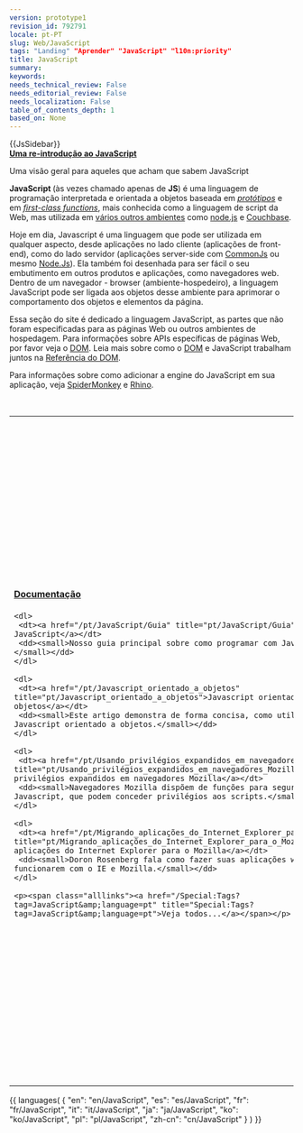 ```yaml
---
version: prototype1
revision_id: 792791
locale: pt-PT
slug: Web/JavaScript
tags: "Landing" "Aprender" "JavaScript" "l10n:priority"
title: JavaScript
summary: 
keywords: 
needs_technical_review: False
needs_editorial_review: False
needs_localization: False
table_of_contents_depth: 1
based_on: None
---
```

<div>{{JsSidebar}}</div>

<div class="callout-box"><strong><a href="/pt/JavaScript/Como_começar" title="pt/JavaScript/Como_começar">Uma re-introdução ao JavaScript</a></strong>

<p>Uma visão geral para aqueles que acham que sabem JavaScript</p>
</div>

<div>
<p><strong>JavaScript </strong>(às vezes chamado apenas de <strong>JS</strong>) é uma linguagem de programação interpretada e orientada a objetos baseada em <em><a href="http://en.wikipedia.org/wiki/Prototype-based_programming" title="http://en.wikipedia.org/wiki/Prototype-based_programming">protótipos</a></em> e em <a href="http://en.wikipedia.org/wiki/First-class_function" title="http://en.wikipedia.org/wiki/First-class_function"><em>first-class functions</em></a>, mais conhecida como a linguagem de script da Web, mas utilizada em <a href="http://en.wikipedia.org/wiki/JavaScript#Uses_outside_web_pages" title="http://en.wikipedia.org/wiki/JavaScript#Uses_outside_web_pages">vários outros ambientes</a> como <a href="http://nodejs.org/" title="http://nodejs.org/">node.js</a> e <a href="http://www.couchbase.com/" title="http://www.couchbase.com/">Couchbase</a>.</p>

<p>Hoje em dia, Javascript é uma linguagem que pode ser utilizada em qualquer aspecto, desde aplicações no lado cliente (aplicações de front-end), como do lado servidor (aplicações server-side com <a class="external" href="http://www.commonjs.org/" title="http://www.commonjs.org/">CommonJs</a> ou mesmo <a class="external" href="http://nodejs.org/" title="http://nodejs.org/">Node.Js</a>). Ela também foi desenhada para ser fácil o seu embutimento em outros produtos e aplicações, como navegadores web. Dentro de um navegador - browser (ambiente-hospedeiro), a linguagem JavaScript pode ser ligada aos objetos desse ambiente para aprimorar o comportamento dos objetos e elementos da página.</p>

<p>Essa seção do site é dedicado a linguagem JavaScript, as partes que não foram especificadas para as páginas Web ou outros ambientes de hospedagem. Para informações sobre APIs específicas de páginas Web, por favor veja o <a href="/en/DOM" title="https://developer.mozilla.org/en/DOM">DOM</a>. Leia mais sobre como o <a href="/en/DOM" title="https://developer.mozilla.org/en/DOM">DOM</a> e JavaScript trabalham juntos na <a href="/en/Gecko_DOM_Reference/Introduction#DOM_and_JavaScript" title="https://developer.mozilla.org/en/Gecko_DOM_Reference/Introduction#DOM_and_JavaScript">Referência do DOM</a>.</p>

<p>Para informações sobre como adicionar a engine do JavaScript em sua aplicação, veja <a href="/en/SpiderMonkey" title="https://developer.mozilla.org/en/SpiderMonkey">SpiderMonkey</a> e <a href="/en/Rhino" title="https://developer.mozilla.org/en/Rhino">Rhino</a>.</p>

<p>&nbsp;</p>
</div>

<table class="topicpage-table">
 <tbody>
  <tr>
   <td>
    <h4 id="Documenta.C3.A7.C3.A3o" name="Documenta.C3.A7.C3.A3o"><a href="/Special:Tags?tag=JavaScript&amp;language=pt" title="Special:Tags?tag=JavaScript&amp;language=pt">Documentação</a></h4>

    <dl>
     <dt><a href="/pt/JavaScript/Guia" title="pt/JavaScript/Guia">Guia de JavaScript</a></dt>
     <dd><small>Nosso guia principal sobre como programar com JavaScript.</small></dd>
    </dl>

    <dl>
     <dt><a href="/pt/Javascript_orientado_a_objetos" title="pt/Javascript_orientado_a_objetos">Javascript orientado a objetos</a></dt>
     <dd><small>Este artigo demonstra de forma concisa, como utilizar Javascript orientado a objetos.</small></dd>
    </dl>

    <dl>
     <dt><a href="/pt/Usando_privilégios_expandidos_em_navegadores_Mozilla" title="pt/Usando_privilégios_expandidos_em_navegadores_Mozilla">Usando privilégios expandidos em navegadores Mozilla</a></dt>
     <dd><small>Navegadores Mozilla dispõem de funções para segurança em Javascript, que podem conceder privilégios aos scripts.</small></dd>
    </dl>

    <dl>
     <dt><a href="/pt/Migrando_aplicações_do_Internet_Explorer_para_o_Mozilla" title="pt/Migrando_aplicações_do_Internet_Explorer_para_o_Mozilla">Migrando aplicações do Internet Explorer para o Mozilla</a></dt>
     <dd><small>Doron Rosenberg fala como fazer suas aplicações web funcionarem com o IE e Mozilla.</small></dd>
    </dl>

    <p><span class="alllinks"><a href="/Special:Tags?tag=JavaScript&amp;language=pt" title="Special:Tags?tag=JavaScript&amp;language=pt">Veja todos...</a></span></p>
   </td>
   <td>
    <h4 id="Comunidade" name="Comunidade">Comunidade</h4>

    <p>{{ Comunidade() }}</p>

    <ul>
     <li><a href="/pt/Extensões/Comunidade" title="pt/Extensões/Comunidade">Outros links para comunidades...</a></li>
    </ul>

    <h4 id="Ferramentas" name="Ferramentas">Ferramentas</h4>

    <ul>
     <li><a href="/pt/Venkman" title="pt/Venkman">Venkman</a> - depurador de JavaScript</li>
     <li><a class="external" href="http://www.getfirebug.com/" rel="external" target="_blank" title="http://www.getfirebug.com/">Firebug</a> - plugin para o Firefox para depuração de JavaScript</li>
     <li><a class="external" href="http://www.jslint.com/lint.html" rel="external" target="_blank" title="http://www.jslint.com/lint.html">JSLint</a> - verificador de sintaxe, alerta sobre más práticas</li>
     <li><a class="external" href="http://jshint.com/" rel="external" target="_blank" title="http://jshint.com/">JSHint</a> - verificador de sintaxe mantido pela comunidade</li>
     <li><a class="external" href="http://code.google.com/p/jsdoc-toolkit/" rel="external" target="_blank" title="http://code.google.com/p/jsdoc-toolkit/">JSDoc</a> - gerador de documentação através do código</li>
     <li><a class="external" href="http://www.aptana.com/" rel="external" target="_blank" title="http://www.aptana.com">Aptana Studio</a> - IDE de código aberto com suporte a JavaScript</li>
     <li><a class="external" href="http://netbeans.org/features/javascript/" rel="external" target="_blank" title="http://netbeans.org/features/javascript/">Netbeans</a> - IDE de código aberto com suporte a JavaScript</li>
     <li><a class="external" href="http://www.eclipse.org/downloads/packages/eclipse-ide-javascript-web-developers/heliossr1" rel="external" target="_blank" title="http://www.eclipse.org/downloads/packages/eclipse-ide-javascript-web-developers/heliossr1">Eclipse</a> - IDE de código aberto com suporte a JavaScript</li>
    </ul>

    <p><span class="alllinks"><a href="/Special:Tags?tag=JavaScript:Ferramentas&amp;language=pt" title="Special:Tags?tag=JavaScript:Ferramentas&amp;language=pt">Veja todas...</a></span></p>

    <h4 id="T.C3.B3picos_relacionados" name="T.C3.B3picos_relacionados">Tópicos relacionados</h4>

    <p><a href="/pt/AJAX" title="pt/AJAX">AJAX</a>, <a href="/pt/DOM" title="pt/DOM">DOM</a>, <a href="/pt/DHTML" title="pt/DHTML">DHTML</a>, <a href="/pt/E4X" title="pt/E4X">E4X</a>, <a href="/pt/SpiderMonkey" title="pt/SpiderMonkey">SpiderMonkey</a></p>

    <p><span class="comment">Categorias</span></p>

    <p><span class="comment">Interwiki Language Links</span></p>

    <p>&nbsp;</p>
   </td>
  </tr>
 </tbody>
</table>

<p>{{ languages( { "en": "en/JavaScript", "es": "es/JavaScript", "fr": "fr/JavaScript", "it": "it/JavaScript", "ja": "ja/JavaScript", "ko": "ko/JavaScript", "pl": "pl/JavaScript", "zh-cn": "cn/JavaScript" } ) }}</p>

